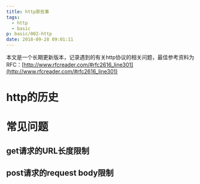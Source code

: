 ```yaml
---
title: http那些事
tags:
  - http
  - basic
p: basic/002-http
date: 2018-09-28 09:01:11
---
```

本文是一个长期更新版本，记录遇到的有关http协议的相关问题，最佳参考资料为RFC：[http://www.rfcreader.com/#rfc2616_line301](http://www.rfcreader.com/#rfc2616_line301)

# http的历史

# 常见问题

## get请求的URL长度限制

## post请求的request body限制
